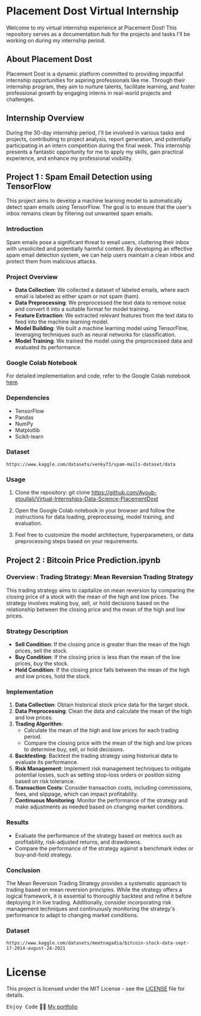 # Placement Dost Virtual Internship

Welcome to my virtual internship experience at Placement Dost! This repository serves as a documentation hub for the projects and tasks I'll be working on during my internship period.

## About Placement Dost
Placement Dost is a dynamic platform committed to providing impactful internship opportunities for aspiring professionals like me. Through their internship program, they aim to nurture talents, facilitate learning, and foster professional growth by engaging interns in real-world projects and challenges.

## Internship Overview
During the 30-day internship period, I'll be involved in various tasks and projects, contributing to project analysis, report generation, and potentially participating in an intern competition during the final week. This internship presents a fantastic opportunity for me to apply my skills, gain practical experience, and enhance my professional visibility.

## Project 1 : Spam Email Detection using TensorFlow

This project aims to develop a machine learning model to automatically detect spam emails using TensorFlow. The goal is to ensure that the user's inbox remains clean by filtering out unwanted spam emails.

### Introduction

Spam emails pose a significant threat to email users, cluttering their inbox with unsolicited and potentially harmful content. By developing an effective spam email detection system, we can help users maintain a clean inbox and protect them from malicious attacks.

### Project Overview

- **Data Collection**: We collected a dataset of labeled emails, where each email is labeled as either spam or not spam (ham).
- **Data Preprocessing**: We preprocessed the text data to remove noise and convert it into a suitable format for model training.
- **Feature Extraction**: We extracted relevant features from the text data to feed into the machine learning model.
- **Model Building**: We built a machine learning model using TensorFlow, leveraging techniques such as neural networks for classification.
- **Model Training**: We trained the model using the preprocessed data and evaluated its performance.

### Google Colab Notebook

For detailed implementation and code, refer to the Google Colab notebook [here](https://colab.research.google.com/drive/1YrrCSMQOQAO-JuSFUYMafy16pKlTVE_0?usp=sharing).

### Dependencies

- TensorFlow
- Pandas
- NumPy
- Matplotlib
- Scikit-learn

### Dataset

    https://www.kaggle.com/datasets/venky73/spam-mails-dataset/data

### Usage

1. Clone the repository:
    git clone https://github.com/Ayoub-etoullali/Virtual-Internships-Data-Science-PlacementDost

2. Open the Google Colab notebook in your browser and follow the instructions for data loading, preprocessing, model training, and evaluation.

3. Feel free to customize the model architecture, hyperparameters, or data preprocessing steps based on your requirements.

## Project 2 : Bitcoin Price Prediction.ipynb

### Overview : Trading Strategy: Mean Reversion Trading Strategy
This trading strategy aims to capitalize on mean reversion by comparing the closing price of a stock with the mean of the high and low prices. The strategy involves making buy, sell, or hold decisions based on the relationship between the closing price and the mean of the high and low prices.

### Strategy Description
- **Sell Condition**: If the closing price is greater than the mean of the high prices, sell the stock.
- **Buy Condition**: If the closing price is less than the mean of the low prices, buy the stock.
- **Hold Condition**: If the closing price falls between the mean of the high and low prices, hold the stock.

### Implementation
1. **Data Collection**: Obtain historical stock price data for the target stock.
2. **Data Preprocessing**: Clean the data and calculate the mean of the high and low prices.
3. **Trading Algorithm**:
    - Calculate the mean of the high and low prices for each trading period.
    - Compare the closing price with the mean of the high and low prices to determine buy, sell, or hold decisions.
4. **Backtesting**: Backtest the trading strategy using historical data to evaluate its performance.
5. **Risk Management**: Implement risk management techniques to mitigate potential losses, such as setting stop-loss orders or position sizing based on risk tolerance.
6. **Transaction Costs**: Consider transaction costs, including commissions, fees, and slippage, which can impact profitability.
7. **Continuous Monitoring**: Monitor the performance of the strategy and make adjustments as needed based on changing market conditions.

### Results
- Evaluate the performance of the strategy based on metrics such as profitability, risk-adjusted returns, and drawdowns.
- Compare the performance of the strategy against a benchmark index or buy-and-hold strategy.

### Conclusion
The Mean Reversion Trading Strategy provides a systematic approach to trading based on mean reversion principles. While the strategy offers a logical framework, it is essential to thoroughly backtest and refine it before deploying it in live trading. Additionally, consider incorporating risk management techniques and continuously monitoring the strategy's performance to adapt to changing market conditions.

### Dataset

    https://www.kaggle.com/datasets/meetnagadia/bitcoin-stock-data-sept-17-2014-august-24-2021

# License

This project is licensed under the MIT License - see the [LICENSE](LICENSE) file for details.

<kbd>Enjoy Code</kbd> 👨‍💻
[My portfolio](https://ayoub-etoullali.netlify.app/)